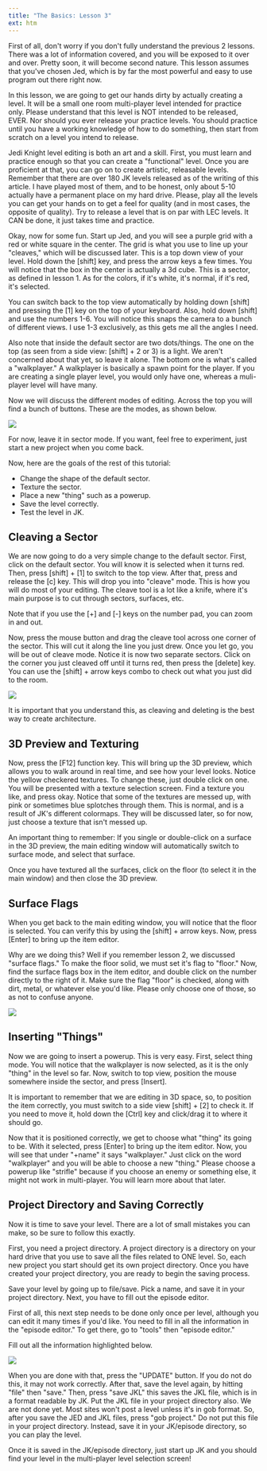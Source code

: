 ```yaml
---
title: "The Basics: Lesson 3"
ext: htm
---
```


First of all, don't worry if you don't fully understand the previous 2
lessons. There was a lot of information covered, and you will be exposed
to it over and over. Pretty soon, it will become second nature. This
lesson assumes that you've chosen Jed, which is by far the most powerful
and easy to use program out there right now.  
  
In this lesson, we are going to get our hands dirty by actually creating
a level. It will be a small one room multi-player level intended for
practice only. Please understand that this level is NOT intended to be
released, EVER. Nor should you ever release your practice levels. You
should practice until you have a working knowledge of how to do
something, then start from scratch on a level you intend to release.  
  
Jedi Knight level editing is both an art and a skill. First, you must
learn and practice enough so that you can create a "functional" level.
Once you are proficient at that, you can go on to create artistic,
releasable levels. Remember that there are over 180 JK levels released
as of the writing of this article. I have played most of them, and to be
honest, only about 5-10 actually have a permanent place on my hard
drive. Please, play all the levels you can get your hands on to get a
feel for quality (and in most cases, the opposite of quality). Try to
release a level that is on par with LEC levels. It CAN be done, it just
takes time and practice.  
  
Okay, now for some fun. Start up Jed, and you will see a purple grid
with a red or white square in the center. The grid is what you use to
line up your "cleaves," which will be discussed later. This is a top
down view of your level. Hold down the \[shift\] key, and press the
arrow keys a few times. You will notice that the box in the center is
actually a 3d cube. This is a sector, as defined in lesson 1. As for the
colors, if it's white, it's normal, if it's red, it's selected.  
  
You can switch back to the top view automatically by holding down
\[shift\] and pressing the \[1\] key on the top of your keyboard. Also,
hold down \[shift\] and use the numbers 1-6. You will notice this snaps
the camera to a bunch of different views. I use 1-3 exclusively, as this
gets me all the angles I need.  
  
Also note that inside the default sector are two dots/things. The one on
the top (as seen from a side view: \[shift\] + 2 or 3) is a light. We
aren't concerned about that yet, so leave it alone. The bottom one is
what's called a "walkplayer." A walkplayer is basically a spawn point
for the player. If you are creating a single player level, you would
only have one, whereas a muli-player level will have many.  
  
Now we will discuss the different modes of editing. Across the top you
will find a bunch of buttons. These are the modes, as shown below.  
  
![](3_1.gif)  
  
For now, leave it in sector mode. If you want, feel free to experiment,
just start a new project when you come back.  
  
Now, here are the goals of the rest of this tutorial:

  - Change the shape of the default sector.
  - Texture the sector.
  - Place a new "thing" such as a powerup.
  - Save the level correctly.
  - Test the level in JK.

  
## Cleaving a Sector
We are now going to do a very simple change to the default sector.
First, click on the default sector. You will know it is selected when it
turns red. Then, press \[shift\] + \[1\] to switch to the top view.
After that, press and release the \[c\] key. This will drop you into
"cleave" mode. This is how you will do most of your editing. The cleave
tool is a lot like a knife, where it's main purpose is to cut through
sectors, surfaces, etc.  
  
Note that if you use the \[+\] and \[-\] keys on the number pad, you can
zoom in and out.  
  
Now, press the mouse button and drag the cleave tool across one corner
of the sector. This will cut it along the line you just drew. Once you
let go, you will be out of cleave mode. Notice it is now two separate
sectors. Click on the corner you just cleaved off until it turns red,
then press the \[delete\] key. You can use the \[shift\] + arrow keys
combo to check out what you just did to the room.  
  
![](3_2.gif)  
  
It is important that you understand this, as cleaving and deleting is
the best way to create architecture.  
  
## 3D Preview and Texturing
Now, press the \[F12\] function key. This will bring up the 3D preview,
which allows you to walk around in real time, and see how your level
looks. Notice the yellow checkered textures. To change these, just
double click on one. You will be presented with a texture selection
screen. Find a texture you like, and press okay. Notice that some of the
textures are messed up, with pink or sometimes blue splotches through
them. This is normal, and is a result of JK's different colormaps. They
will be discussed later, so for now, just choose a texture that isn't
messed up.  
  
An important thing to remember: If you single or double-click on a
surface in the 3D preview, the main editing window will automatically
switch to surface mode, and select that surface.  
  
Once you have textured all the surfaces, click on the floor (to select
it in the main window) and then close the 3D preview.  
  
## Surface Flags
When you get back to the main editing window, you will notice that the
floor is selected. You can verify this by using the \[shift\] + arrow
keys. Now, press \[Enter\] to bring up the item editor.  
  
Why are we doing this? Well if you remember lesson 2, we discussed
"surface flags." To make the floor solid, we must set it's flag to
"floor." Now, find the surface flags box in the item editor, and double
click on the number directly to the right of it. Make sure the flag
"floor" is checked, along with dirt, metal, or whatever else you'd like.
Please only choose one of those, so as not to confuse anyone.  
  
![](3_3.gif)  
  
## Inserting "Things"
Now we are going to insert a powerup. This is very easy. First, select
thing mode. You will notice that the walkplayer is now selected, as it
is the only "thing" in the level so far. Now, switch to top view,
position the mouse somewhere inside the sector, and press \[Insert\].  
  
It is important to remember that we are editing in 3D space, so, to
position the item correctly, you must switch to a side view \[shift\] +
\[2\] to check it. If you need to move it, hold down the \[Ctrl\] key
and click/drag it to where it should go.  
  
Now that it is positioned correctly, we get to choose what "thing" its
going to be. With it selected, press \[Enter\] to bring up the item
editor. Now, you will see that under "+name" it says "walkplayer." Just
click on the word "walkplayer" and you will be able to choose a new
"thing." Please choose a powerup like "strifle" because if you choose an
enemy or something else, it might not work in multi-player. You will
learn more about that later.  
  
## Project Directory and Saving Correctly 
Now it is time to save your level. There are a lot of small mistakes you
can make, so be sure to follow this exactly.  
  
First, you need a project directory. A project directory is a directory
on your hard drive that you use to save all the files related to ONE
level. So, each new project you start should get its own project
directory. Once you have created your project directory, you are ready
to begin the saving process.  
  
Save your level by going up to file/save. Pick a name, and save it in
your project directory. Next, you have to fill out the episode editor.  
  
First of all, this next step needs to be done only once per level,
although you can edit it many times if you'd like. You need to fill in
all the information in the "episode editor." To get there, go to "tools"
then "episode editor."  
  
Fill out all the information highlighted below.  
  
![](3_4.gif)  
  
When you are done with that, press the "UPDATE" button. If you do not do
this, it may not work correctly. After that, save the level again, by
hitting "file" then "save." Then, press "save JKL" this saves the JKL
file, which is in a format readable by JK. Put the JKL file in your
project directory also. We are not done yet. Most sites won't post a
level unless it's in gob format. So, after you save the JED and JKL
files, press "gob project." Do not put this file in your project
directory. Instead, save it in your JK/episode directory, so you can
play the level.  
  
Once it is saved in the JK/episode directory, just start up JK and you
should find your level in the multi-player level selection screen\!  


